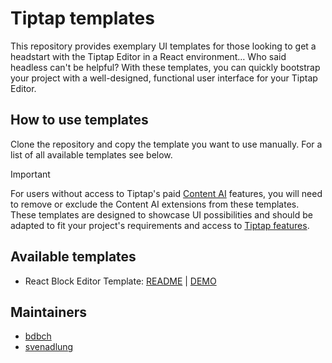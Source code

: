 # Tiptap templates
This repository provides exemplary UI templates for those looking to get a headstart with the Tiptap Editor in a React environment… Who said headless can't be helpful?
With these templates, you can quickly bootstrap your project with a well-designed, functional user interface for your Tiptap Editor.

## How to use templates

Clone the repository and copy the template you want to use manually. For a list of all available templates see below.

> [!Important]
> For users without access to Tiptap's paid [Content AI](https://tiptap.dev/product/content-ai) features, you will need to remove or exclude the Content AI extensions from these templates. These templates are designed to showcase UI possibilities and should be adapted to fit your project's requirements and access to [Tiptap features](https://tiptap.dev/pricing).


## Available templates

- React Block Editor Template: [README](./templates/next-block-editor-app/README.md) | [DEMO](https://templates.tiptap.dev/)

## Maintainers

- [bdbch](https://github.com/bdbch)
- [svenadlung](https://github.com/svenadlung)
